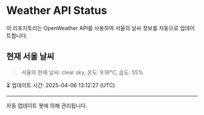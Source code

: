 
# Weather API Status

이 리포지토리는 OpenWeather API를 사용하여 서울의 날씨 정보를 자동으로 업데이트합니다.

## 현재 서울 날씨
> 서울의 현재 날씨: clear sky, 온도: 9.16°C, 습도: 55%

⏳ 업데이트 시간: 2025-04-06 13:12:27 (UTC)

---
자동 업데이트 봇에 의해 관리됩니다.
